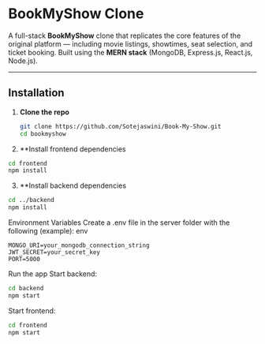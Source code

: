 # BookMyShow Clone

A full-stack **BookMyShow** clone that replicates the core features of the original platform — including movie listings, showtimes, seat selection, and ticket booking. Built using the **MERN stack** (MongoDB, Express.js, React.js, Node.js).

---
## Installation

1. **Clone the repo**
   ```bash
   git clone https://github.com/Sotejaswini/Book-My-Show.git
   cd bookmyshow
   ```
2. **Install frontend dependencies
```bash
cd frontend
npm install
```
3. **Install backend dependencies
```bash
cd ../backend
npm install
```
Environment Variables
Create a .env file in the server folder with the following (example):
env
```
MONGO_URI=your_mongodb_connection_string
JWT_SECRET=your_secret_key
PORT=5000
```
Run the app
Start backend:
```bash
cd backend
npm start
```
Start frontend:
```bash
cd frontend
npm start
```
